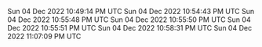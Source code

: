 Sun 04 Dec 2022 10:49:14 PM UTC
Sun 04 Dec 2022 10:54:43 PM UTC
Sun 04 Dec 2022 10:55:48 PM UTC
Sun 04 Dec 2022 10:55:50 PM UTC
Sun 04 Dec 2022 10:55:51 PM UTC
Sun 04 Dec 2022 10:58:31 PM UTC
Sun 04 Dec 2022 11:07:09 PM UTC

